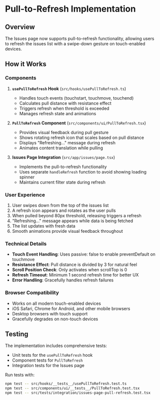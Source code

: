 # Pull-to-Refresh Implementation

## Overview
The Issues page now supports pull-to-refresh functionality, allowing users to refresh the issues list with a swipe-down gesture on touch-enabled devices.

## How it Works

### Components
1. **`usePullToRefresh` Hook** (`src/hooks/usePullToRefresh.ts`)
   - Handles touch events (touchstart, touchmove, touchend)
   - Calculates pull distance with resistance effect
   - Triggers refresh when threshold is exceeded
   - Manages refresh state and animations

2. **`PullToRefresh` Component** (`src/components/ui/PullToRefresh.tsx`)
   - Provides visual feedback during pull gesture
   - Shows rotating refresh icon that scales based on pull distance
   - Displays "Refreshing..." message during refresh
   - Animates content translation while pulling

3. **Issues Page Integration** (`src/app/issues/page.tsx`)
   - Implements the pull-to-refresh functionality
   - Uses separate `handleRefresh` function to avoid showing loading spinner
   - Maintains current filter state during refresh

### User Experience
1. User swipes down from the top of the issues list
2. A refresh icon appears and rotates as the user pulls
3. When pulled beyond 80px threshold, releasing triggers a refresh
4. "Refreshing..." message appears while data is being fetched
5. The list updates with fresh data
6. Smooth animations provide visual feedback throughout

### Technical Details
- **Touch Event Handling**: Uses passive: false to enable preventDefault on touchmove
- **Resistance Effect**: Pull distance is divided by 3 for natural feel
- **Scroll Position Check**: Only activates when scrollTop is 0
- **Refresh Timeout**: Minimum 1 second refresh time for better UX
- **Error Handling**: Gracefully handles refresh failures

### Browser Compatibility
- Works on all modern touch-enabled devices
- iOS Safari, Chrome for Android, and other mobile browsers
- Desktop browsers with touch support
- Gracefully degrades on non-touch devices

## Testing
The implementation includes comprehensive tests:
- Unit tests for the `usePullToRefresh` hook
- Component tests for `PullToRefresh`
- Integration tests for the Issues page

Run tests with:
```bash
npm test -- src/hooks/__tests__/usePullToRefresh.test.ts
npm test -- src/components/ui/__tests__/PullToRefresh.test.tsx
npm test -- src/tests/integration/issues-page-pull-refresh.test.tsx
```